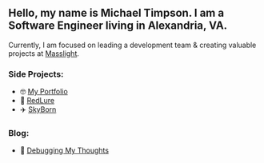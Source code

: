 ## Hello, my name is Michael Timpson.  I am a Software Engineer living in Alexandria, VA.

Currently, I am focused on leading a development team & creating valuable projects at [Masslight](https://www.masslight.com/).

### Side Projects:
- 🤓  [My Portfolio](https://www.mtimpson.com/home/)
- 🥷  [RedLure](https://github.com/redlure/)
- ✈️  [SkyBorn](https://appadvice.com/app/skyborn/1121435715) 

### Blog:
- 📝  [Debugging My Thoughts](https://www.mtimpson.com/blog/)
